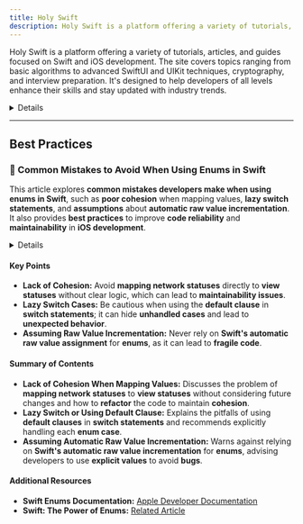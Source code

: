 ```yaml
---
title: Holy Swift
description: Holy Swift is a platform offering a variety of tutorials, articles, and guides focused on Swift and iOS development. The site covers topics ranging from basic algorithms to advanced SwiftUI and UIKit techniques, cryptography, and interview preparation. It's designed to help developers of all levels enhance their skills and stay updated with industry trends.
---
```


Holy Swift is a platform offering a variety of tutorials, articles, and guides focused on Swift and iOS development. The site covers topics ranging from basic algorithms to advanced SwiftUI and UIKit techniques, cryptography, and interview preparation. It's designed to help developers of all levels enhance their skills and stay updated with industry trends.

<details>
**URL:** https://holyswift.app/

**Authors:** `Holy Swift Team`

**Complexity Levels:**
   - **Beginner:** 30%
   - **Intermediate:** 40%
   - **Advanced:** 30%

**Frequency of Posting:** Weekly

**Types of Content:**
   - **Tutorials:** 50% (Step-by-step guides and practical examples)
   - **Articles:** 40% (In-depth articles and best practices)
   - **News:** 10% (Updates on Swift and iOS development)

**Additional Features:**
   - **Newsletter:** Available for regular updates and news.
   - **Collections:** Curated collections of articles on specific topics.
   - **Discord Community:** A place for discussion and support.
</details>

<LinkCard title="Visit Holy Swift" href="https://holyswift.app/" />

---

## **Best Practices**

### 🔵 Common Mistakes to Avoid When Using Enums in Swift

This article explores **common mistakes developers make when using enums in Swift**, such as **poor cohesion** when mapping values, **lazy switch statements**, and **assumptions** about **automatic raw value incrementation**. It also provides **best practices** to improve **code reliability** and **maintainability** in **iOS development**.

<details>

**URL:** https://holyswift.app/common-mistakes-to-avoid-when-using-enums-in-swift/

**Published:** August 17th, 2024

**Authors:** `Leo Pugliese`

**Tags:**  
`Swift`, `Enums`, `iOS`, `Best Practices`

</details>

#### Key Points
- **Lack of Cohesion:** Avoid **mapping network statuses** directly to **view statuses** without clear logic, which can lead to **maintainability issues**.
- **Lazy Switch Cases:** Be cautious when using the **default clause** in **switch statements**; it can hide **unhandled cases** and lead to **unexpected behavior**.
- **Assuming Raw Value Incrementation:** Never rely on **Swift's automatic raw value assignment** for **enums**, as it can lead to **fragile code**.

#### Summary of Contents
- **Lack of Cohesion When Mapping Values:** Discusses the problem of **mapping network statuses** to **view statuses** without considering future changes and how to **refactor** the code to maintain **cohesion**.
- **Lazy Switch or Using Default Clause:** Explains the pitfalls of using **default clauses** in **switch statements** and recommends explicitly handling each **enum case**.
- **Assuming Automatic Raw Value Incrementation:** Warns against relying on **Swift's automatic raw value incrementation** for **enums**, advising developers to use **explicit values** to avoid **bugs**.

#### Additional Resources
- **Swift Enums Documentation:** [Apple Developer Documentation](https://developer.apple.com/documentation/swift/enum)
- **Swift: The Power of Enums:** [Related Article](https://holyswift.app/the-power-of-enums-in-swift)

<LinkCard title="Read Full Article" href="https://holyswift.app/common-mistakes-to-avoid-when-using-enums-in-swift/" />
